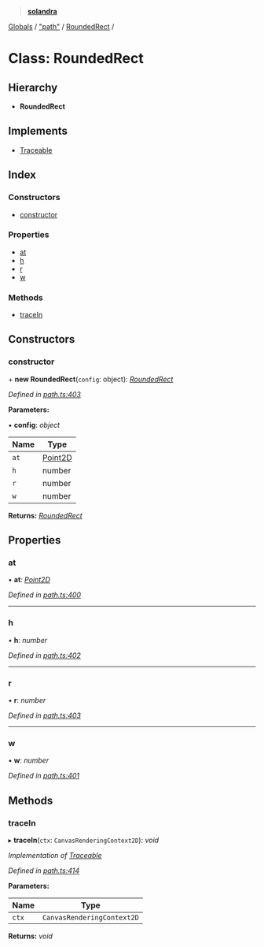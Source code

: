 > **[solandra](../README.md)**

[Globals](../README.md) / ["path"](../modules/_path_.md) / [RoundedRect](_path_.roundedrect.md) /

# Class: RoundedRect

## Hierarchy

* **RoundedRect**

## Implements

* [Traceable](../interfaces/_path_.traceable.md)

## Index

### Constructors

* [constructor](_path_.roundedrect.md#constructor)

### Properties

* [at](_path_.roundedrect.md#at)
* [h](_path_.roundedrect.md#h)
* [r](_path_.roundedrect.md#r)
* [w](_path_.roundedrect.md#w)

### Methods

* [traceIn](_path_.roundedrect.md#tracein)

## Constructors

###  constructor

\+ **new RoundedRect**(`config`: object): *[RoundedRect](_path_.roundedrect.md)*

*Defined in [path.ts:403](https://github.com/jamesporter/solandra/blob/2971925/src/lib/path.ts#L403)*

**Parameters:**

▪ **config**: *object*

Name | Type |
------ | ------ |
`at` | [Point2D](../modules/_types_sol_.md#point2d) |
`h` | number |
`r` | number |
`w` | number |

**Returns:** *[RoundedRect](_path_.roundedrect.md)*

## Properties

###  at

• **at**: *[Point2D](../modules/_types_sol_.md#point2d)*

*Defined in [path.ts:400](https://github.com/jamesporter/solandra/blob/2971925/src/lib/path.ts#L400)*

___

###  h

• **h**: *number*

*Defined in [path.ts:402](https://github.com/jamesporter/solandra/blob/2971925/src/lib/path.ts#L402)*

___

###  r

• **r**: *number*

*Defined in [path.ts:403](https://github.com/jamesporter/solandra/blob/2971925/src/lib/path.ts#L403)*

___

###  w

• **w**: *number*

*Defined in [path.ts:401](https://github.com/jamesporter/solandra/blob/2971925/src/lib/path.ts#L401)*

## Methods

###  traceIn

▸ **traceIn**(`ctx`: `CanvasRenderingContext2D`): *void*

*Implementation of [Traceable](../interfaces/_path_.traceable.md)*

*Defined in [path.ts:414](https://github.com/jamesporter/solandra/blob/2971925/src/lib/path.ts#L414)*

**Parameters:**

Name | Type |
------ | ------ |
`ctx` | `CanvasRenderingContext2D` |

**Returns:** *void*